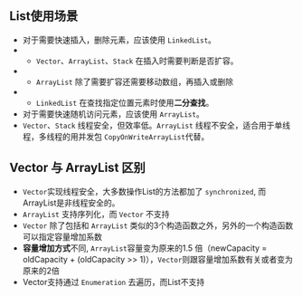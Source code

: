 ## List使用场景
- 对于需要快速插入，删除元素，应该使用 `LinkedList`。
- - `Vector`、`ArrayList`、`Stack` 在插入时需要判断是否扩容。
- - `ArrayList` 除了需要扩容还需要移动数组，再插入或删除
- - `LinkedList` 在查找指定位置元素时使用**二分查找**。
- 对于需要快速随机访问元素，应该使用 `ArrayList`。
- `Vector`、`Stack` 线程安全，但效率低。`ArrayList`  线程不安全，适合用于单线程，多线程的用并发包 `CopyOnWriteArrayList`代替。
## Vector 与 ArrayList 区别
- `Vector`实现线程安全，大多数操作List的方法都加了 `synchronized`, 而ArrayList是非线程安全的。
- `ArrayList` 支持序列化，而 `Vector` 不支持
- `Vector` 除了包括和 `ArrayList` 类似的3个构造函数之外，另外的一个构造函数可以指定容量增加系数
- **容量增加方式**不同, `ArrayList`容量变为原来的1.5 倍（newCapacity = oldCapacity + (oldCapacity >> 1)），`Vector`则跟容量增加系数有关或者变为原来的2倍
- Vector支持通过 `Enumeration` 去遍历，而List不支持

